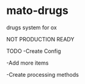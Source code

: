 # mato-drugs
drugs system for ox 

NOT PRODUCTION READY


TODO
-Create Config 

-Add more items

-Create processing methods
